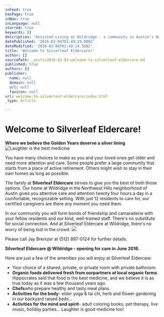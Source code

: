 ```yaml
---
inFeed: true
hasPage: true
inNav: true
inLanguage: null
starred: true
keywords: []
description: "Assisted Living at Wildridge - a community in Austin's Northwest Hills neighborhood"
datePublished: '2016-03-04T01:49:19.080Z'
dateModified: '2016-03-04T01:49:14.588Z'
title: 'Welcome to Silverleaf Eldercare!'
author: []
sourcePath: _posts/2016-03-03-welcome-to-silverleaf-eldercare.md
published: true
authors: []
publisher:
  name: null
  domain: null
  url: null
  favicon: null
url: welcome-to-silverleaf-eldercare/index.html
_type: Article

---
```

# Welcome to Silverleaf Eldercare!

**Where we believe the Golden Years deserve a silver lining**
![Laughter is the best medicine](https://the-grid-user-content.s3-us-west-2.amazonaws.com/b5e1a369-1a1f-468c-b54a-36de86f9c6d9.jpg)

You have many choices to make as you and your loved ones get older and need more attention and care. Some people prefer a large community that starts from a place of active retirement. Others might wish to stay in their own homes as long as possible. 

The family at **Silverleaf Eldercare** strives to give you the best of both those options. Our home at Wildridge in the Northwest Hills neighborhood of Austin gives you attentive care and attention twenty four hours a day in a comfortable, recognizable setting. With just 12 residents to care for, our certified caregivers are there any moment you need them. 

In our community you will form bonds of friendship and camaraderie with your fellow residents and our kind, well-trained staff. There's no substitute for social connection. And at Silverleaf Eldercare at Wildridge, there's no worry of being lost in the crowd. ![](https://the-grid-user-content.s3-us-west-2.amazonaws.com/16cea0f2-cdf9-4dbd-b29d-8a155148cb67.jpg)

Please call Jay Brenizer at (512) 897-0124 for further details. 

**Silverleaf Eldercare @ Wildridge - opening for care in June 2016\.**

Here are just a few of the amenities you will enjoy at Silverleaf Eldercare:

* Your choice of a shared, private, or private room with private bathroom.
* **Organic foods ****delivered fresh from our****partners at local organic farms**. Hippocrates said that food is the best medicine, and we believe it is as true today as it was a few thousand years ago. 
* **Chefs**who prepare healthy and tasty meal plans.
* **Activities for the body**- elder yoga & tai chi, herb and flower gardening in our backyard raised beds...
* **Activities for the mind and spirit**- adult coloring books, pet therapy, live music, holiday parties... Laughter is good medicine too!
